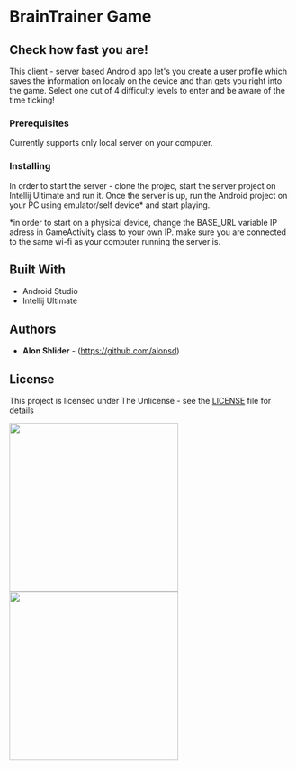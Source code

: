 # BrainTrainer Game

## Check how fast you are! 

This client - server based Android app let's you create a user profile which saves the information on localy on the device and than gets you right into the game. Select one out of 4 difficulty levels to enter and be aware of the time ticking! 

### Prerequisites
Currently supports only local server on your computer.

### Installing
In order to start the server - clone the projec, start the server project on Intellij Ultimate and run it. Once the server is up, run the Android project on your PC using emulator/self device* and start playing. 

*in order to start on a physical device, change the BASE_URL variable IP adress in GameActivity class to your own IP. make sure you are connected to the same wi-fi as your computer running the server is. 

## Built With

- Android Studio
- Intellij Ultimate

## Authors

* **Alon Shlider** - (https://github.com/alonsd)

## License

This project is licensed under The Unlicense - see the [LICENSE](LICENSE) file for details

<img src="https://github.com/alonsd/braintest-game/blob/master/braintest_game.jpeg" width="300"/>           <img src="https://github.com/alonsd/braintest-game/blob/master/braintest_user_details.jpeg" width="300"/>

